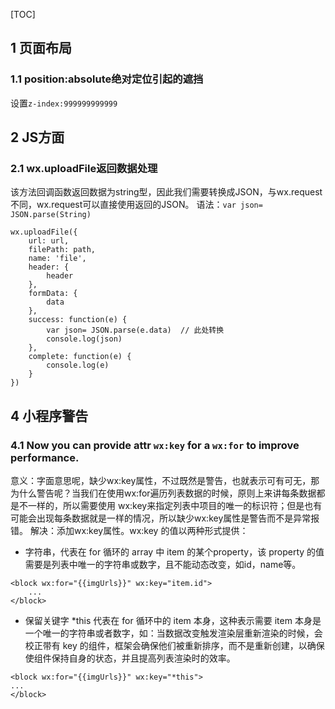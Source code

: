 [TOC]
## 1 页面布局
### 1.1 position:absolute绝对定位引起的遮挡
设置`z-index:999999999999`
## 2 JS方面
### 2.1 wx.uploadFile返回数据处理
该方法回调函数返回数据为string型，因此我们需要转换成JSON，与wx.request不同，wx.request可以直接使用返回的JSON。
语法：`var json= JSON.parse(String)`
```
wx.uploadFile({
    url: url,
    filePath: path,
    name: 'file',
    header: {
    	header
    },
    formData: {
    	data
    },
    success: function(e) {
        var json= JSON.parse(e.data)  // 此处转换
        console.log(json)
    },
    complete: function(e) {
    	console.log(e)
    }
})
```
## 4 小程序警告
### 4.1 Now you can provide attr `wx:key` for a `wx:for` to improve performance.
意义：字面意思呢，缺少wx:key属性，不过既然是警告，也就表示可有可无，那为什么警告呢？当我们在使用wx:for遍历列表数据的时候，原则上来讲每条数据都是不一样的，所以需要使用 wx:key来指定列表中项目的唯一的标识符；但是也有可能会出现每条数据就是一样的情况，所以缺少wx:key属性是警告而不是异常报错。
解决：添加wx:key属性。wx:key 的值以两种形式提供：
 - 字符串，代表在 for 循环的 array 中 item 的某个property，该 property 的值需要是列表中唯一的字符串或数字，且不能动态改变，如id，name等。
```
<block wx:for="{{imgUrls}}" wx:key="item.id">
	...
</block>
```
 - 保留关键字 *this 代表在 for 循环中的 item 本身，这种表示需要 item 本身是一个唯一的字符串或者数字，如：当数据改变触发渲染层重新渲染的时候，会校正带有 key 的组件，框架会确保他们被重新排序，而不是重新创建，以确保使组件保持自身的状态，并且提高列表渲染时的效率。
```
<block wx:for="{{imgUrls}}" wx:key="*this">
...
</block>
```

